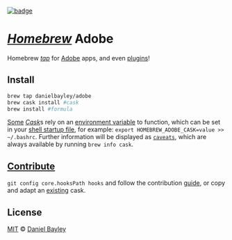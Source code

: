 [![badge][ci]][circle]

_[Homebrew]_ Adobe
==================
Homebrew _[tap]_ for [Adobe] apps, and even [plugins]!

Install
-------
~~~ sh
brew tap danielbayley/adobe
brew cask install #cask
brew install #formula
~~~

[Some] [_Cask_]s rely on an [environment variable] to function, which can be set in your [shell startup file], for example: `export HOMEBREW_ADOBE_CASK=value >> ~/.bashrc`. Further information will be displayed as [`caveats`], which are always available by running `brew info cask`.

[Contribute][guide]
-------------------
`git config core.hooksPath hooks` and follow the contribution [guide], or copy and adapt an [existing] cask.

License
-------
[MIT] © [Daniel Bayley]

[MIT]:                    LICENSE.md
[Daniel Bayley]:          https://github.com/danielbayley

[ci]:                     https://flat.badgen.net/circleci/github/danielbayley/homebrew-adobe?label=&icon=circleci
[circle]:                 https://circleci.com/gh/danielbayley/homebrew-adobe

[adobe]:                  https://adobe.com
[plugins]:                https://exchange.adobe.com/addons

[homebrew]:               http://brew.sh
[tap]:                    https://docs.brew.sh/Taps
[_cask_]:                 http://caskroom.github.io

[guide]:                  https://github.com/caskroom/homebrew-cask/blob/master/doc/development/adding_a_cask.md
[existing]:               Casks
[some]:                   https://github.com/danielbayley/homebrew-adobe/blob/master/Casks/rubberhose.rb#L20-L21
[`caveats`]:              https://github.com/caskroom/homebrew-cask/blob/master/doc/cask_language_reference/stanzas/caveats.md#caveats

[environment variable]:   https://en.wikipedia.org/wiki/environment_variable
[shell startup file]:     https://en.wikipedia.org/wiki/Unix_shell#Configuration_files
